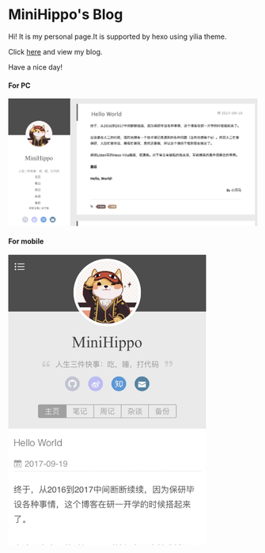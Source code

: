 # MiniHippo's Blog
  
Hi! It is my personal page.It is supported by hexo using yilia theme.
  
Click [here](http://minihippo.github.io) and view my blog.   

Have a nice day! 

#### For PC   
![overview](/assets/img/overview.png)

#### For mobile
<img src="/assets/img/mobile.jpg" width = "400" />
